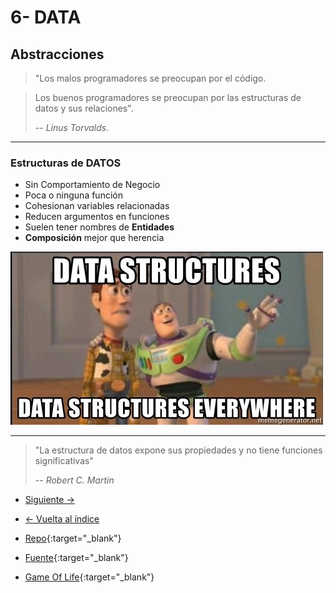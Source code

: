 # 6- DATA

## Abstracciones

> "Los malos programadores se preocupan por el código.

> Los buenos programadores se preocupan por las estructuras de datos y sus relaciones".
>
> -- _Linus Torvalds_.

---

### Estructuras de DATOS

- Sin Comportamiento de Negocio
- Poca o ninguna función
- Cohesionan variables relacionadas
- Reducen argumentos en funciones
- Suelen tener nombres de **Entidades**
- **Composición** mejor que herencia

![Estructuras de datos por todas partes](./data-everywhere.jpg)

---

> "La estructura de datos expone sus propiedades y no tiene funciones significativas"
>
> -- _Robert C. Martin_

- [Siguiente ->](./7-objects.md)

- [<- Vuelta al índice ](./)

- [Repo](https://github.com/AcademiaBinaria/CleanCode){:target="\_blank"}

- [Fuente](https://github.com/AcademiaBinaria/CleanCode/tree/master/6-data){:target="\_blank"}

- [Game Of Life](./6-data/){:target="\_blank"}

